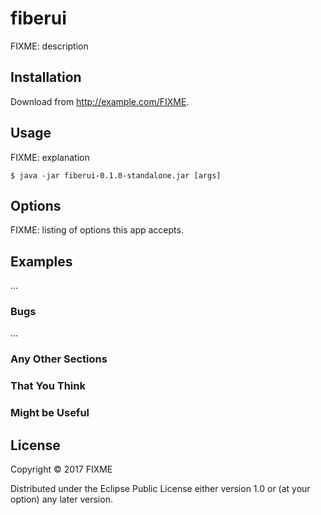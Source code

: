 # fiberui

FIXME: description

## Installation

Download from http://example.com/FIXME.

## Usage

FIXME: explanation

    $ java -jar fiberui-0.1.0-standalone.jar [args]

## Options

FIXME: listing of options this app accepts.

## Examples

...

### Bugs

...

### Any Other Sections
### That You Think
### Might be Useful

## License

Copyright © 2017 FIXME

Distributed under the Eclipse Public License either version 1.0 or (at
your option) any later version.
